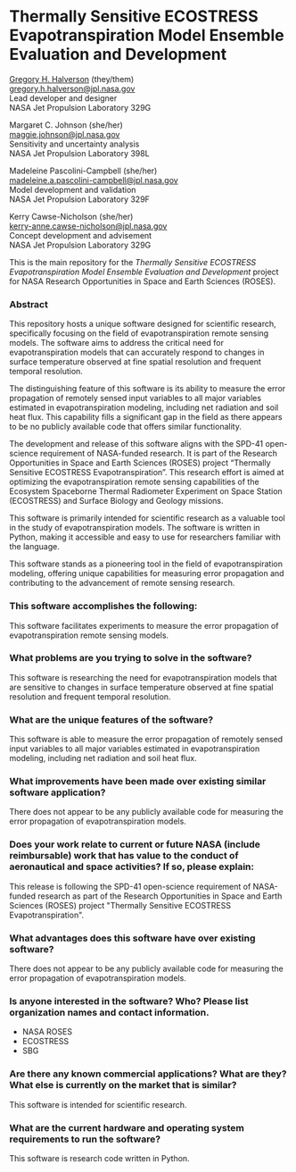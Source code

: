 # Thermally Sensitive ECOSTRESS Evapotranspiration Model Ensemble Evaluation and Development

[Gregory H. Halverson](https://github.com/gregory-halverson-jpl) (they/them)<br>
[gregory.h.halverson@jpl.nasa.gov](mailto:gregory.h.halverson@jpl.nasa.gov)<br>
Lead developer and designer<br>
NASA Jet Propulsion Laboratory 329G

Margaret C. Johnson (she/her)<br>
[maggie.johnson@jpl.nasa.gov](mailto:maggie.johnson@jpl.nasa.gov)<br>
Sensitivity and uncertainty analysis<br>
NASA Jet Propulsion Laboratory 398L

Madeleine Pascolini-Campbell (she/her)<br>
[madeleine.a.pascolini-campbell@jpl.nasa.gov](mailto:madeleine.a.pascolini-campbell@jpl.nasa.gov)<br>
Model development and validation<br>
NASA Jet Propulsion Laboratory 329F

Kerry Cawse-Nicholson (she/her)<br>
[kerry-anne.cawse-nicholson@jpl.nasa.gov](mailto:kerry-anne.cawse-nicholson@jpl.nasa.gov)<br>
Concept development and advisement<br>
NASA Jet Propulsion Laboratory 329G

This is the main repository for the *Thermally Sensitive ECOSTRESS Evapotranspiration Model Ensemble Evaluation and Development* project for NASA Research Opportunities in Space and Earth Sciences (ROSES).

### Abstract

This repository hosts a unique software designed for scientific research, specifically focusing on the field of evapotranspiration remote sensing models. The software aims to address the critical need for evapotranspiration models that can accurately respond to changes in surface temperature observed at fine spatial resolution and frequent temporal resolution.

The distinguishing feature of this software is its ability to measure the error propagation of remotely sensed input variables to all major variables estimated in evapotranspiration modeling, including net radiation and soil heat flux. This capability fills a significant gap in the field as there appears to be no publicly available code that offers similar functionality.

The development and release of this software aligns with the SPD-41 open-science requirement of NASA-funded research. It is part of the Research Opportunities in Space and Earth Sciences (ROSES) project “Thermally Sensitive ECOSTRESS Evapotranspiration”. This research effort is aimed at optimizing the evapotranspiration remote sensing capabilities of the Ecosystem Spaceborne Thermal Radiometer Experiment on Space Station (ECOSTRESS) and Surface Biology and Geology missions.

This software is primarily intended for scientific research as a valuable tool in the study of evapotranspiration models. The software is written in Python, making it accessible and easy to use for researchers familiar with the language.

This software stands as a pioneering tool in the field of evapotranspiration modeling, offering unique capabilities for measuring error propagation and contributing to the advancement of remote sensing research.

### This software accomplishes the following:

This software facilitates experiments to measure the error propagation of evapotranspiration remote sensing models.

### What problems are you trying to solve in the software?

This software is researching the need for evapotranspiration models that are sensitive to changes in surface temperature observed at fine spatial resolution and frequent temporal resolution.

### What are the unique features of the software?

This software is able to measure the error propagation of remotely sensed input variables to all major variables estimated in evapotranspiration modeling, including net radiation and soil heat flux.

### What improvements have been made over existing similar software application?

There does not appear to be any publicly available code for measuring the error propagation of evapotranspiration models.

### Does your work relate to current or future NASA (include reimbursable) work that has value to the conduct of aeronautical and space activities? If so, please explain:

This release is following the SPD-41 open-science requirement of NASA-funded research as part of the Research Opportunities in Space and Earth Sciences (ROSES) project "Thermally Sensitive ECOSTRESS Evapotranspiration".

### What advantages does this software have over existing software?

There does not appear to be any publicly available code for measuring the error propagation of evapotranspiration models.

### Is anyone interested in the software? Who? Please list organization names and contact information.

- NASA ROSES
- ECOSTRESS
- SBG

### Are there any known commercial applications? What are they? What else is currently on the market that is similar?

This software is intended for scientific research.

### What are the current hardware and operating system requirements to run the software?

This software is research code written in Python.


